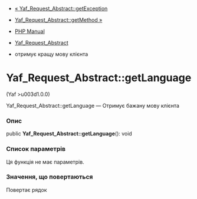 - [«
Yaf_Request_Abstract::getException](yaf-request-abstract.getexception.md)
- [Yaf_Request_Abstract::getMethod
»](yaf-request-abstract.getmethod.md)

- [PHP Manual](index.md)
- [Yaf_Request_Abstract](class.yaf-request-abstract.md)
- отримує кращу мову клієнта

# Yaf_Request_Abstract::getLanguage

(Yaf \>u003d1.0.0)

Yaf_Request_Abstract::getLanguage — Отримує бажану мову
клієнта

### Опис

public **Yaf_Request_Abstract::getLanguage**(): void

### Список параметрів

Ця функція не має параметрів.

### Значення, що повертаються

Повертає рядок
